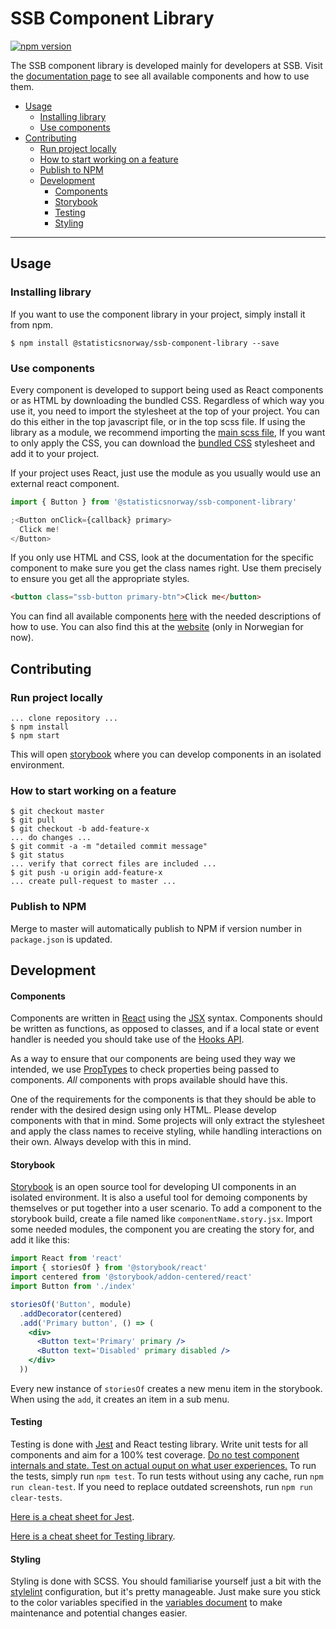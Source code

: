 # SSB Component Library

[![npm version](https://badge.fury.io/js/%40statisticsnorway%2Fssb-component-library.svg)](https://badge.fury.io/js/%40statisticsnorway%2Fssb-component-library)

The SSB component library is developed mainly for developers at SSB.
Visit the [documentation page](https://github.com/statisticsnorway/design-system) to see all available components and how to use them.

- [Usage](#usage)
  - [Installing library](#installing-library)
  - [Use components](#use-components)
- [Contributing](#contributing)
  - [Run project locally](#run-project-locally)
  - [How to start working on a feature](#how-to-start-working-on-a-feature)
  - [Publish to NPM](#publish-to-npm)
  - [Development](#development)
    - [Components](#components)
    - [Storybook](#storybook)
    - [Testing](#testing)
    - [Styling](#styling)

---

## Usage

### Installing library

If you want to use the component library in your project, simply install it from npm.

`$ npm install @statisticsnorway/ssb-component-library --save`

### Use components

Every component is developed to support being used as React components or as HTML by downloading the bundled CSS.
Regardless of which way you use it, you need to import the stylesheet at the top of your project.
You can do this either in the top javascript file, or in the top scss file. If using the library as a module, we recommend importing the [main scss file](./src/main.scss),
If you want to only apply the CSS, you can download the [bundled CSS](./lib/bundle.css) stylesheet and add it to your project.

If your project uses React, just use the module as you usually would use an external react component.

```jsx harmony
import { Button } from '@statisticsnorway/ssb-component-library'

;<Button onClick={callback} primary>
  Click me!
</Button>
```

If you only use HTML and CSS, look at the documentation for the specific component to make sure you get the class names right.
Use them precisely to ensure you get all the appropriate styles.

```html
<button class="ssb-button primary-btn">Click me</button>
```

You can find all available components [here](src/components) with the needed descriptions of how to use.
You can also find this at the [website](https://statisticsnorway.github.io/design-system/#/components) (only in Norwegian for now).

## Contributing

### Run project locally

```
... clone repository ...
$ npm install
$ npm start
```

This will open [storybook](#storybook) where you can develop components in an isolated environment.

### How to start working on a feature

```
$ git checkout master
$ git pull
$ git checkout -b add-feature-x
... do changes ...
$ git commit -a -m "detailed commit message"
$ git status
... verify that correct files are included ...
$ git push -u origin add-feature-x
... create pull-request to master ...
```

### Publish to NPM

Merge to master will automatically publish to NPM if version number in `package.json` is updated.

## Development

#### Components

Components are written in [React](https://reactjs.org/) using the [JSX](https://reactjs.org/docs/introducing-jsx.html) syntax.
Components should be written as functions, as opposed to classes, and if a local state or event handler is needed you should
take use of the [Hooks API](https://reactjs.org/docs/hooks-intro.html).

As a way to ensure that our components are being used they way we intended, we use [PropTypes](https://www.npmjs.com/package/prop-types)
to check properties being passed to components. _All_ components with props available should have this.

One of the requirements for the components is that they should be able to render with the desired design using only HTML.
Please develop components with that in mind. Some projects will only extract the stylesheet and apply the class names to receive styling,
while handling interactions on their own. Always develop with this in mind.

#### Storybook

[Storybook](https://storybook.js.org/) is an open source tool for developing UI components in an isolated environment.
It is also a useful tool for demoing components by themselves or put together into a user scenario.
To add a component to the storybook build, create a file named like `componentName.story.jsx`.
Import some needed modules, the component you are creating the story for, and add it like this:

```jsx harmony
import React from 'react'
import { storiesOf } from '@storybook/react'
import centered from '@storybook/addon-centered/react'
import Button from './index'

storiesOf('Button', module)
  .addDecorator(centered)
  .add('Primary button', () => (
    <div>
      <Button text='Primary' primary />
      <Button text='Disabled' primary disabled />
    </div>
  ))
```

Every new instance of `storiesOf` creates a new menu item in the storybook. When using the `add`, it creates an item in
a sub menu.

#### Testing

Testing is done with [Jest](https://jestjs.io/en/) and React testing library. Write unit tests for all components and aim for a 100% test coverage. [Do no test component internals and state. Test on actual ouput on what user experiences.](https://testing-library.com/docs/guiding-principles)
To run the tests, simply run `npm test`. To run tests without using any cache, run `npm run clean-test`.
If you need to replace outdated screenshots, run `npm run clear-tests`.

[Here is a cheat sheet for Jest](https://github.com/sapegin/jest-cheat-sheet).

[Here is a cheat sheet for Testing library](https://testing-library.com/docs/react-testing-library/cheatsheet/).

#### Styling

Styling is done with SCSS. You should familiarise yourself just a bit with the [stylelint](./.stylelintrc) configuration,
but it's pretty manageable. Just make sure you stick to the color variables specified in the [variables document](./src/style/_variables.scss)
to make maintenance and potential changes easier.
